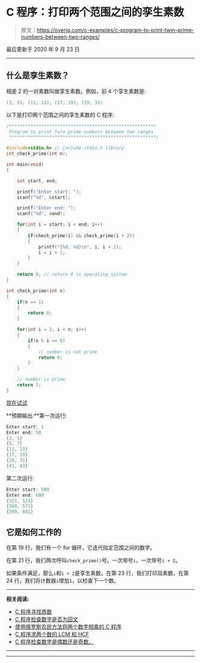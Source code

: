 # C 程序：打印两个范围之间的孪生素数

> 原文：<https://overiq.com/c-examples/c-program-to-print-twin-prime-numbers-between-two-ranges/>

最后更新于 2020 年 9 月 23 日

* * *

## 什么是孪生素数？

相差 2 的一对素数叫做孪生素数。例如，前 4 个孪生素数是:

```c
(3, 5), (11, 13), (17, 19), (29, 31)

```

以下是打印两个范围之间的孪生素数的 C 程序:

```c
/*******************************************************
 Program to print Twin prime numbers between two ranges
 *******************************************************/

#include<stdio.h> // include stdio.h library
int check_prime(int n);

int main(void)
{   

    int start, end;

    printf("Enter start: ");
    scanf("%d", &start);

    printf("Enter end: ");
    scanf("%d", &end);

    for(int i = start; i < end; i++)
    {
        if(check_prime(i) && check_prime(i + 2))
        {            
            printf("{%d, %d}\n", i, i + 2);
            i = i + 1; 
        }                
    }    

    return 0; // return 0 to operating system
}

int check_prime(int n)
{
    if(n == 1)
    {
        return 0;
    }

    for(int i = 2; i < n; i++)
    {
        if(n % i == 0)
        {
            // number is not prime
            return 0;
        }
    }

    // number is prime
    return 1;
}

```

[现在试试](https://overiq.com/c-online-compiler/D8Y/)

**预期输出:**第一次运行:

```c
Enter start: 1
Enter end: 50
{3, 5}
{5, 7}
{11, 13}
{17, 19}
{29, 31}
{41, 43}

```

第二次运行:

```c
Enter start: 500
Enter end: 600
{521, 523}
{569, 571}
{599, 601}

```

## 它是如何工作的

在第 19 行，我们有一个 for 循环，它迭代指定范围之间的数字。

在第 21 行，我们两次呼叫`check_prime()`号。一次带号`i`，一次带号`i + 2`。

如果条件满足，那么`i`和`i + 2`是孪生素数。在第 23 行，我们打印双素数，在第 24 行，我们将计数器`i`增加`1`，以检查下一个数。

* * *

**相关阅读:**

*   [C 程序寻找质数](/c-examples/c-program-to-find-prime-numbers/)
*   [C 程序检查数字是否为回文](/c-examples/c-program-to-check-whether-the-number-is-a-palindrome/)
*   [使用俄罗斯农民方法将两个数字相乘的 C 程序](/c-examples/c-program-to-multiply-two-numbers-using-russian-peasant-method/)
*   [C 程序求两个数的 LCM 和 HCF](/c-examples/c-program-to-find-lcm-and-hcf-of-two-numbers/)
*   [C 程序检查数字是偶数还是奇数。](/c-examples/c-program-to-check-whether-the-number-is-even-or-odd/)

* * *

* * *